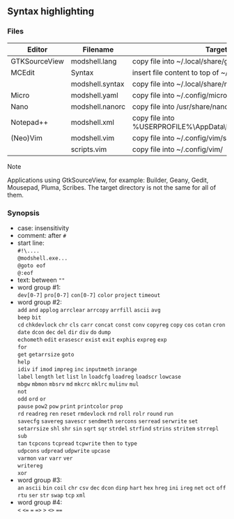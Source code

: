 ## Syntax highlighting

### Files

|Editor       |Filename       |Target file or directory                                                  |  
|-------------|---------------|--------------------------------------------------------------------------|  
|GTKSourceView|modshell.lang  |copy file into ~/.local/share/gtksourceview-?/language-specs/             |
|MCEdit       |Syntax         |insert file content to top of ~/.local/share/mc/Syntax                    |
|             |modshell.syntax|copy file into ~/.local/share/mc/Syntax/                                  |
|Micro        |modshell.yaml  |copy file into ~/.config/micro/syntax/                                    |
|Nano         |modshell.nanorc|copy file into /usr/share/nano/                                           |
|Notepad++    |modshell.xml   |copy file into %USERPROFILE%\AppData\Roaming\\Notepad++\\userDefineLangs\ |
|(Neo)Vim     |modshell.vim   |copy file into ~/.config/vim/syntax/                                      |
|             |scripts.vim    |copy file into ~/.config/vim/                                             |

> [!NOTE]
> Applications using GtkSourceView, for example: Builder, Geany, Gedit, Mousepad, Pluma, Scribes.
> The target directory is not the same for all of them.

### Synopsis

 - case: insensitivity  
 - comment: after `#`  
 - start line:  
     `#!\....`  
     `@modshell.exe...`  
     `@goto eof`  
     `@:eof`
 - text: between `""`  
 - word group #1:  
     `dev[0-7]` `pro[0-7]` `con[0-7]` `color` `project` `timeout`  
 - word group #2:  
     `add` `and` `applog` `arrclear` `arrcopy` `arrfill` `ascii` `avg`  
     `beep` `bit`  
     `cd` `chkdevlock` `chr` `cls` `carr` `concat` `const` `conv` `copyreg` `copy` `cos` `cotan` `cron`  
     `date` `dcon` `dec` `del` `dir` `div` `do` `dump`  
     `echometh` `edit` `erasescr` `exist` `exit` `exphis` `expreg` `exp`  
     `for`  
     `get` `getarrsize` `goto`  
     `help`  
     `idiv` `if` `imod` `impreg` `inc` `inputmeth` `inrange`  
     `label` `length` `let` `list` `ln` `loadcfg` `loadreg` `loadscr` `lowcase`  
     `mbgw` `mbmon` `mbsrv` `md` `mkcrc` `mklrc` `mulinv` `mul`  
     `not`  
     `odd` `ord` `or`  
     `pause` `pow2` `pow` `print` `printcolor` `prop`  
     `rd` `readreg` `ren` `reset` `rmdevlock` `rnd` `roll` `rolr` `round` `run`  
     `savecfg` `savereg` `savescr` `sendmeth` `sercons` `serread` `serwrite` `set` `setarrsize` `shl` `shr` `sin` `sqrt` `sqr` `strdel` `strfind` `strins` `stritem` `strrepl` `sub`  
     `tan` `tcpcons` `tcpread` `tcpwrite` `then` `to` `type`  
     `udpcons` `udpread` `udpwrite` `upcase`  
     `varmon` `var` `varr` `ver`  
     `writereg`  
     `xor`
 - word group #3:  
     `an` `ascii` `bin` `coil` `chr` `csv` `dec` `dcon` `dinp` `hart` `hex` `hreg` `ini` `ireg` `net` `oct` `off` `rtu` `ser` `str` `swap` `tcp` `xml`  
 - word group #4:  
     `<` `<=` `=` `=>` `>` `<>` `==`  

